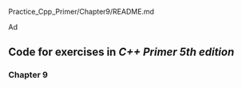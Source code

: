 Practice_Cpp_Primer/Chapter9/README.md

Ad

## Code for exercises in *C++ Primer 5th edition*

### Chapter 9
